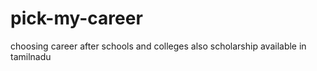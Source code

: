# pick-my-career
choosing career after schools and colleges also scholarship available in tamilnadu
